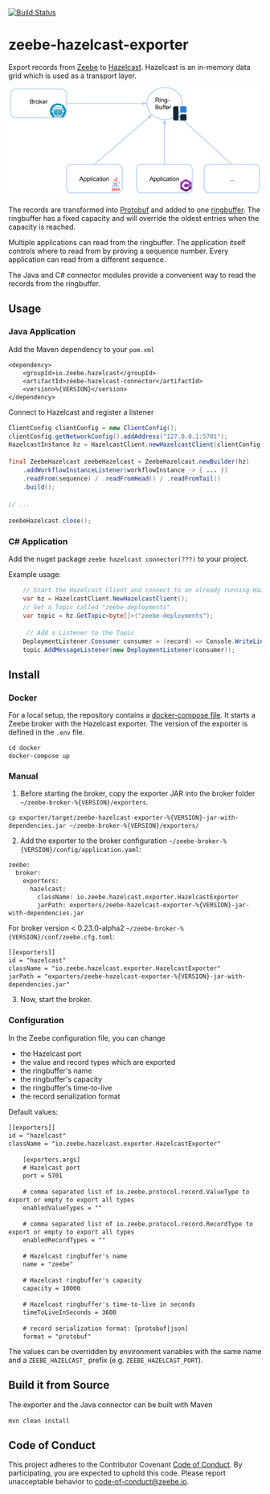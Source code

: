 [![Build Status](https://travis-ci.org/zeebe-io/zeebe-hazelcast-exporter.svg?branch=master)](https://travis-ci.org/zeebe-io/zeebe-hazelcast-exporter)

# zeebe-hazelcast-exporter

Export records from [Zeebe](https://github.com/zeebe-io/zeebe) to [Hazelcast](https://github.com/hazelcast/hazelcast/). Hazelcast is an in-memory data grid which is used as a transport layer.

![How it works](how-it-works.png)

The records are transformed into [Protobuf](https://github.com/zeebe-io/zeebe-exporter-protobuf) and added to one [ringbuffer](https://hazelcast.com/blog/ringbuffer-data-structure/). The ringbuffer has a fixed capacity and will override the oldest entries when the capacity is reached.

Multiple applications can read from the ringbuffer. The application itself controls where to read from by proving a sequence number. Every application can read from a different sequence. 

The Java and C# connector modules provide a convenient way to read the records from the ringbuffer.

## Usage

### Java Application

Add the Maven dependency to your `pom.xml`

```
<dependency>
	<groupId>io.zeebe.hazelcast</groupId>
	<artifactId>zeebe-hazelcast-connector</artifactId>
	<version>%{VERSION}</version>
</dependency>
```

Connect to Hazelcast and register a listener 

```java
ClientConfig clientConfig = new ClientConfig();
clientConfig.getNetworkConfig().addAddress("127.0.0.1:5701");
HazelcastInstance hz = HazelcastClient.newHazelcastClient(clientConfig);

final ZeebeHazelcast zeebeHazelcast = ZeebeHazelcast.newBuilder(hz)
    .addWorkflowInstanceListener(workflowInstance -> { ... })
    .readFrom(sequence) / .readFromHead() / .readFromTail()
    .build();

// ...

zeebeHazelcast.close();
```

### C# Application

Add the nuget package `zeebe hazelcast connector(???)` to your project.

Example usage:
```csharp
    // Start the Hazelcast Client and connect to an already running Hazelcast Cluster on 127.0.0.1
    var hz = HazelcastClient.NewHazelcastClient();
    // Get a Topic called "zeebe-deployments"
    var topic = hz.GetTopic<byte[]>("zeebe-deployments");

     // Add a Listener to the Topic
    DeploymentListener.Consumer consumer = (record) => Console.WriteLine(record.ToString());
    topic.AddMessageListener(new DeploymentListener(consumer));

```

## Install

### Docker

For a local setup, the repository contains a [docker-compose file](docker/docker-compose.yml). It starts a Zeebe broker with the Hazelcast exporter. The version of the exporter is defined in the `.env` file. 

```
cd docker
docker-compose up
```

### Manual

1. Before starting the broker, copy the exporter JAR  into the broker folder `~/zeebe-broker-%{VERSION}/exporters`.

```
cp exporter/target/zeebe-hazelcast-exporter-%{VERSION}-jar-with-dependencies.jar ~/zeebe-broker-%{VERSION}/exporters/
```

2. Add the exporter to the broker configuration `~/zeebe-broker-%{VERSION}/config/application.yaml`:

```
zeebe:
  broker:  
    exporters:
      hazelcast:
        className: io.zeebe.hazelcast.exporter.HazelcastExporter
        jarPath: exporters/zeebe-hazelcast-exporter-%{VERSION}-jar-with-dependencies.jar
```

For broker version < 0.23.0-alpha2 `~/zeebe-broker-%{VERSION}/conf/zeebe.cfg.toml`:

```
[[exporters]]
id = "hazelcast"
className = "io.zeebe.hazelcast.exporter.HazelcastExporter"
jarPath = "exporters/zeebe-hazelcast-exporter-%{VERSION}-jar-with-dependencies.jar"
```

3. Now, start the broker.

### Configuration

In the Zeebe configuration file, you can change 

* the Hazelcast port
* the value and record types which are exported
* the ringbuffer's name
* the ringbuffer's capacity
* the ringbuffer's time-to-live
* the record serialization format

Default values:

```
[[exporters]]
id = "hazelcast"
className = "io.zeebe.hazelcast.exporter.HazelcastExporter"

    [exporters.args]
    # Hazelcast port
    port = 5701
    
    # comma separated list of io.zeebe.protocol.record.ValueType to export or empty to export all types 
    enabledValueTypes = ""
    
    # comma separated list of io.zeebe.protocol.record.RecordType to export or empty to export all types
    enabledRecordTypes = ""
        
    # Hazelcast ringbuffer's name
    name = "zeebe"
    
    # Hazelcast ringbuffer's capacity
    capacity = 10000 

    # Hazelcast ringbuffer's time-to-live in seconds
    timeToLiveInSeconds = 3600

    # record serialization format: [protobuf|json]
    format = "protobuf"
```

The values can be overridden by environment variables with the same name and a `ZEEBE_HAZELCAST_` prefix (e.g. `ZEEBE_HAZELCAST_PORT`). 

## Build it from Source

The exporter and the Java connector can be built with Maven

`mvn clean install`

## Code of Conduct

This project adheres to the Contributor Covenant [Code of
Conduct](/CODE_OF_CONDUCT.md). By participating, you are expected to uphold
this code. Please report unacceptable behavior to
code-of-conduct@zeebe.io.
